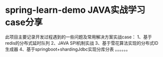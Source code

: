 # spring-learn-demo JAVA实战学习case分享
此项目主要记录开发过程遇到的一些问题及常用解决方案实战case：
1、基于redis的分布式延时队列
2、JAVA SPI机制实战
3、基于雪花算法实现的分布式ID生成器
4、基于springboot+shardingJdbc实现分库分表
。。。。。。